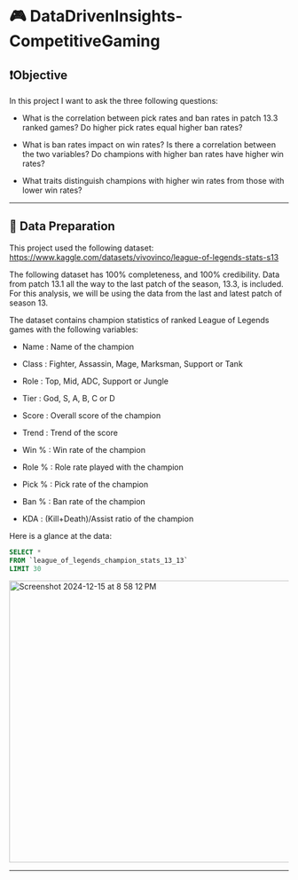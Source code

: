 # 🎮 DataDrivenInsights-CompetitiveGaming
## ❗Objective 

In this project I want to ask the three following questions: 

- What is the correlation between pick rates and ban rates in patch 13.3 ranked games? Do higher pick rates equal higher ban rates? 

- What is ban rates impact on win rates? Is there a correlation between the two variables? Do champions with higher ban rates have higher win rates?

- What traits distinguish champions with higher win rates from those with lower win rates? 

***

## 🧰 Data Preparation

This project used the following dataset: 
https://www.kaggle.com/datasets/vivovinco/league-of-legends-stats-s13

The following dataset has 100% completeness, and 100% credibility. Data from patch 13.1 all the way to the last patch of the season, 13.3, is included. For this analysis, we will be using the data from the last and latest patch of season 13. 

The dataset contains champion statistics of ranked League of Legends games with the following variables: 

- Name : Name of the champion

- Class : Fighter, Assassin, Mage, Marksman, Support or Tank

- Role : Top, Mid, ADC, Support or Jungle

- Tier : God, S, A, B, C or D

- Score : Overall score of the champion

- Trend : Trend of the score

- Win % : Win rate of the champion
  
- Role % : Role rate played with the champion

- Pick % : Pick rate of the champion

- Ban % : Ban rate of the champion

- KDA : (Kill+Death)/Assist ratio of the champion

Here is a glance at the data:
````sql
SELECT * 
FROM `league_of_legends_champion_stats_13_13`
LIMIT 30
`````

<img width="508" alt="Screenshot 2024-12-15 at 8 58 12 PM" src="https://github.com/user-attachments/assets/f458c113-e073-49a9-a852-e870bc3f3268" />

***
 


